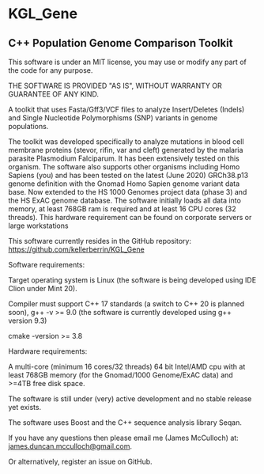 KGL_Gene
========

C++ Population Genome Comparison Toolkit
----------------------------------------

This software is under an MIT license, you may use or modify any part of the code for any purpose.

THE SOFTWARE IS PROVIDED "AS IS", WITHOUT WARRANTY OR GUARANTEE OF ANY KIND.

A toolkit that uses Fasta/Gff3/VCF files to analyze Insert/Deletes (Indels) and Single Nucleotide Polymorphisms (SNP)
variants in genome populations.

The toolkit was developed specifically to analyze mutations in blood cell 
membrane proteins (stevor, rifin, var and cleft) generated by the malaria parasite Plasmodium
Falciparum. It has been extensively tested on this organism. The software also supports other 
organisms including Homo Sapiens (you) and has been tested on the latest (June 2020) GRCh38.p13 genome definition with
the Gnomad Homo Sapien genome variant data base. Now extended to the HS 1000 Genomes project data (phase 3)
and the HS ExAC genome database. The software initially loads all data into memory, at least
768GB ram is required and at least 16 CPU cores (32 threads). This hardware requirement can be found
on corporate servers or large workstations
 
   

This software currently resides in the GitHub repository:
https://github.com/kellerberrin/KGL_Gene

Software requirements:

Target operating system is Linux (the software is being developed using IDE Clion under Mint 20).

Compiler must support C++ 17 standards (a switch to C++ 20 is planned soon), g++ -v >= 9.0 (the software is currently developed using g++ version 9.3)

cmake -version >= 3.8

Hardware requirements:

A multi-core (minimum 16 cores/32 threads) 64 bit Intel/AMD cpu with at least 768GB memory (for the Gnomad/1000 Genome/ExAC data)
and >=4TB free disk space.

The software is still under (very) active development and no stable release yet exists.

The software uses Boost and the C++ sequence analysis library Seqan.

If you have any questions then please email me (James McCulloch) at: james.duncan.mcculloch@gmail.com.

Or alternatively, register an issue on GitHub.


